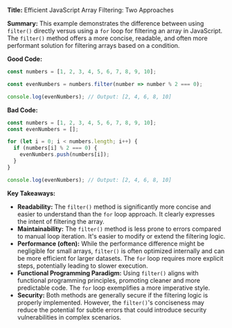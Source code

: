 **Title:** Efficient JavaScript Array Filtering: Two Approaches

**Summary:**  This example demonstrates the difference between using `filter()` directly versus using a `for` loop for filtering an array in JavaScript. The `filter()` method offers a more concise, readable, and often more performant solution for filtering arrays based on a condition.

**Good Code:**

```javascript
const numbers = [1, 2, 3, 4, 5, 6, 7, 8, 9, 10];

const evenNumbers = numbers.filter(number => number % 2 === 0);

console.log(evenNumbers); // Output: [2, 4, 6, 8, 10]
```

**Bad Code:**

```javascript
const numbers = [1, 2, 3, 4, 5, 6, 7, 8, 9, 10];
const evenNumbers = [];

for (let i = 0; i < numbers.length; i++) {
  if (numbers[i] % 2 === 0) {
    evenNumbers.push(numbers[i]);
  }
}

console.log(evenNumbers); // Output: [2, 4, 6, 8, 10]
```

**Key Takeaways:**

* **Readability:** The `filter()` method is significantly more concise and easier to understand than the `for` loop approach.  It clearly expresses the intent of filtering the array.
* **Maintainability:**  The `filter()` method is less prone to errors compared to manual loop iteration.  It's easier to modify or extend the filtering logic.
* **Performance (often):** While the performance difference might be negligible for small arrays,  `filter()` is often optimized internally and can be more efficient for larger datasets.  The `for` loop requires more explicit steps, potentially leading to slower execution.
* **Functional Programming Paradigm:** Using `filter()` aligns with functional programming principles, promoting cleaner and more predictable code. The `for` loop exemplifies a more imperative style.
* **Security:** Both methods are generally secure if the filtering logic is properly implemented.  However, the `filter()`'s conciseness may reduce the potential for subtle errors that could introduce security vulnerabilities in complex scenarios.

